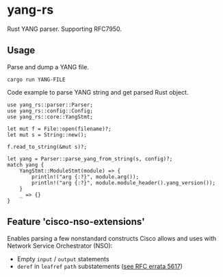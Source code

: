 # yang-rs

Rust YANG parser. Supporting RFC7950.

## Usage
Parse and dump a YANG file.
```
cargo run YANG-FILE
```

Code example to parse YANG string and get parsed Rust object.
```
use yang_rs::parser::Parser;
use yang_rs::config::Config;
use yang_rs::core::YangStmt;

let mut f = File::open(filename)?;
let mut s = String::new();

f.read_to_string(&mut s)?;

let yang = Parser::parse_yang_from_string(s, config)?;
match yang {
    YangStmt::ModuleStmt(module) => {
        println!("arg {:?}", module.arg());
        println!("arg {:?}", module.module_header().yang_version());
    }
    _ => {}
}

```

## Feature 'cisco-nso-extensions'

Enables parsing a few nonstandard constructs Cisco allows and uses with Network Service Orchestrator (NSO):

- Empty `input` / `output` statements
- `deref` in `leafref` `path` substatements ([see RFC errata 5617](https://www.rfc-editor.org/errata/eid5617))
